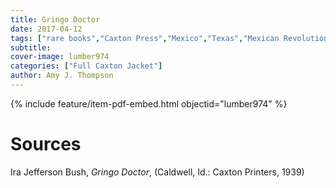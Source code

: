 ```yaml
---
title: Gringo Doctor
date: 2017-04-12
tags: ["rare books","Caxton Press","Mexico","Texas","Mexican Revolution","American West"]
subtitle: 
cover-image: lumber974
categories: ["Full Caxton Jacket"]
author: Amy J. Thompson
---
```


{% include feature/item-pdf-embed.html objectid="lumber974" %}

# Sources

Ira Jefferson Bush, *Gringo Doctor*, (Caldwell, Id.: Caxton Printers, 1939)